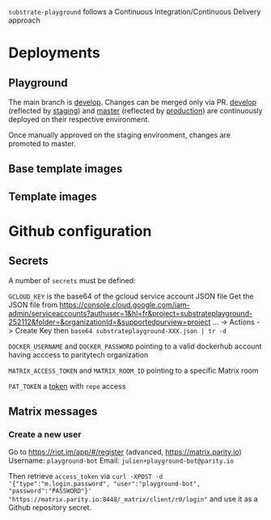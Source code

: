 `substrate-playground` follows a Continuous Integration/Continuous Delivery approach

# Deployments

## Playground

The main branch is [develop](https://github.com/paritytech/substrate-playground/tree/develop). Changes can be merged only via PR.
[develop](https://github.com/paritytech/substrate-playground/tree/develop) (reflected by [staging](http://playground-staging.substrate.dev/)) and [master](https://github.com/paritytech/substrate-playground/tree/master) (reflected by [production](http://playground.substrate.dev/)) are continuously deployed on their respective environment.

Once manually approved on the staging environment, changes are promoted to master.

## Base template images

## Template images

# Github configuration

## Secrets

A number of `secrets` must be defined:

`GCLOUD_KEY` is the base64 of the gcloud service account JSON file
             Get the JSON file from https://console.cloud.google.com/iam-admin/serviceaccounts?authuser=1&hl=fr&project=substrateplayground-252112&folder=&organizationId=&supportedpurview=project
             ... -> Actions -> Create Key
             then `base64 substrateplayground-XXX.json | tr -d`

`DOCKER_USERNAME` and `DOCKER_PASSWORD` pointing to a valid dockerhub account having acccess to paritytech organization

`MATRIX_ACCESS_TOKEN` and `MATRIX_ROOM_ID` pointing to a specific Matrix room

`PAT_TOKEN` a [token](https://help.github.com/en/actions/reference/events-that-trigger-workflows#triggering-new-workflows-using-a-personal-access-token) with `repo` access

## Matrix messages

### Create a new user

Go to https://riot.im/app/#/register (advanced, https://matrix.parity.io)
Username: `playground-bot`
Email: `julien+playground-bot@parity.io`

Then retrieve `access_token` via `curl -XPOST -d '{"type":"m.login.password", "user":"playground-bot", "password":"PASSWORD"}' "https://matrix.parity.io:8448/_matrix/client/r0/login"` and use it as a Github repository secret.
